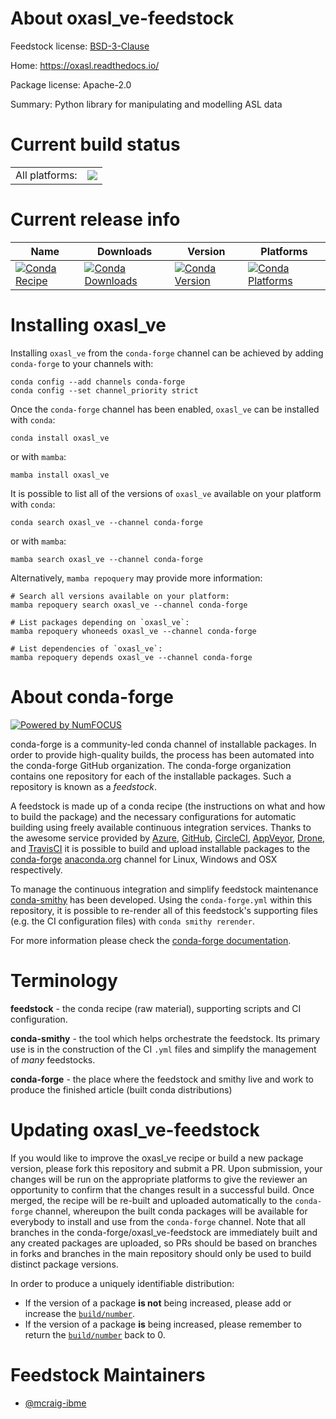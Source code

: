 About oxasl_ve-feedstock
========================

Feedstock license: [BSD-3-Clause](https://github.com/conda-forge/oxasl_ve-feedstock/blob/main/LICENSE.txt)

Home: https://oxasl.readthedocs.io/

Package license: Apache-2.0

Summary: Python library for manipulating and modelling ASL data

Current build status
====================


<table><tr><td>All platforms:</td>
    <td>
      <a href="https://dev.azure.com/conda-forge/feedstock-builds/_build/latest?definitionId=12897&branchName=main">
        <img src="https://dev.azure.com/conda-forge/feedstock-builds/_apis/build/status/oxasl_ve-feedstock?branchName=main">
      </a>
    </td>
  </tr>
</table>

Current release info
====================

| Name | Downloads | Version | Platforms |
| --- | --- | --- | --- |
| [![Conda Recipe](https://img.shields.io/badge/recipe-oxasl_ve-green.svg)](https://anaconda.org/conda-forge/oxasl_ve) | [![Conda Downloads](https://img.shields.io/conda/dn/conda-forge/oxasl_ve.svg)](https://anaconda.org/conda-forge/oxasl_ve) | [![Conda Version](https://img.shields.io/conda/vn/conda-forge/oxasl_ve.svg)](https://anaconda.org/conda-forge/oxasl_ve) | [![Conda Platforms](https://img.shields.io/conda/pn/conda-forge/oxasl_ve.svg)](https://anaconda.org/conda-forge/oxasl_ve) |

Installing oxasl_ve
===================

Installing `oxasl_ve` from the `conda-forge` channel can be achieved by adding `conda-forge` to your channels with:

```
conda config --add channels conda-forge
conda config --set channel_priority strict
```

Once the `conda-forge` channel has been enabled, `oxasl_ve` can be installed with `conda`:

```
conda install oxasl_ve
```

or with `mamba`:

```
mamba install oxasl_ve
```

It is possible to list all of the versions of `oxasl_ve` available on your platform with `conda`:

```
conda search oxasl_ve --channel conda-forge
```

or with `mamba`:

```
mamba search oxasl_ve --channel conda-forge
```

Alternatively, `mamba repoquery` may provide more information:

```
# Search all versions available on your platform:
mamba repoquery search oxasl_ve --channel conda-forge

# List packages depending on `oxasl_ve`:
mamba repoquery whoneeds oxasl_ve --channel conda-forge

# List dependencies of `oxasl_ve`:
mamba repoquery depends oxasl_ve --channel conda-forge
```


About conda-forge
=================

[![Powered by
NumFOCUS](https://img.shields.io/badge/powered%20by-NumFOCUS-orange.svg?style=flat&colorA=E1523D&colorB=007D8A)](https://numfocus.org)

conda-forge is a community-led conda channel of installable packages.
In order to provide high-quality builds, the process has been automated into the
conda-forge GitHub organization. The conda-forge organization contains one repository
for each of the installable packages. Such a repository is known as a *feedstock*.

A feedstock is made up of a conda recipe (the instructions on what and how to build
the package) and the necessary configurations for automatic building using freely
available continuous integration services. Thanks to the awesome service provided by
[Azure](https://azure.microsoft.com/en-us/services/devops/), [GitHub](https://github.com/),
[CircleCI](https://circleci.com/), [AppVeyor](https://www.appveyor.com/),
[Drone](https://cloud.drone.io/welcome), and [TravisCI](https://travis-ci.com/)
it is possible to build and upload installable packages to the
[conda-forge](https://anaconda.org/conda-forge) [anaconda.org](https://anaconda.org/)
channel for Linux, Windows and OSX respectively.

To manage the continuous integration and simplify feedstock maintenance
[conda-smithy](https://github.com/conda-forge/conda-smithy) has been developed.
Using the ``conda-forge.yml`` within this repository, it is possible to re-render all of
this feedstock's supporting files (e.g. the CI configuration files) with ``conda smithy rerender``.

For more information please check the [conda-forge documentation](https://conda-forge.org/docs/).

Terminology
===========

**feedstock** - the conda recipe (raw material), supporting scripts and CI configuration.

**conda-smithy** - the tool which helps orchestrate the feedstock.
                   Its primary use is in the construction of the CI ``.yml`` files
                   and simplify the management of *many* feedstocks.

**conda-forge** - the place where the feedstock and smithy live and work to
                  produce the finished article (built conda distributions)


Updating oxasl_ve-feedstock
===========================

If you would like to improve the oxasl_ve recipe or build a new
package version, please fork this repository and submit a PR. Upon submission,
your changes will be run on the appropriate platforms to give the reviewer an
opportunity to confirm that the changes result in a successful build. Once
merged, the recipe will be re-built and uploaded automatically to the
`conda-forge` channel, whereupon the built conda packages will be available for
everybody to install and use from the `conda-forge` channel.
Note that all branches in the conda-forge/oxasl_ve-feedstock are
immediately built and any created packages are uploaded, so PRs should be based
on branches in forks and branches in the main repository should only be used to
build distinct package versions.

In order to produce a uniquely identifiable distribution:
 * If the version of a package **is not** being increased, please add or increase
   the [``build/number``](https://docs.conda.io/projects/conda-build/en/latest/resources/define-metadata.html#build-number-and-string).
 * If the version of a package **is** being increased, please remember to return
   the [``build/number``](https://docs.conda.io/projects/conda-build/en/latest/resources/define-metadata.html#build-number-and-string)
   back to 0.

Feedstock Maintainers
=====================

* [@mcraig-ibme](https://github.com/mcraig-ibme/)

